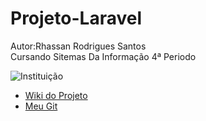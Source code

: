 #                                                                      Projeto-Laravel 
<div style="text-align:"> Autor:Rhassan Rodrigues Santos </div>
<div style="text-aling:"> Cursando Sitemas Da Informação 4ª Periodo </div> 

 ![Instituição](https://inscricoes.facimp.com.br/assets/imgs/ies/12/logo.png) 

*  [Wiki do Projeto](https://github.com/Rhassancoding/Projeto-Laravel/wiki)
*  [Meu Git](https://github.com/Rhassancoding)
